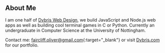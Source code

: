 About Me
--------

I am one half of [Dvbris Web Design](https://dvbris.com), we build JavaScript and Node.js web apps as well as building cool terminal games in C or Python. Currently an undergraduate in Computer Science at the University of Nottingham.

Contact me: [faircliff.oliver@gmail.com](mailto:faircliff.oliver@gmail.com){:target="_blank"} or visit [Dvbris.com](https://dvbris.com) for our portfolio.
